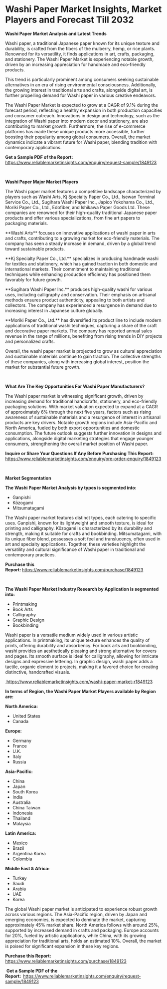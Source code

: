 <p><h1>Washi Paper Market Insights, Market Players and Forecast Till 2032</h1></p><p><strong>Washi Paper Market Analysis and Latest Trends</strong></p>
<p><p>Washi paper, a traditional Japanese paper known for its unique texture and durability, is crafted from the fibers of the mulberry, hemp, or rice plants. Renowned for its versatility, it finds applications in art, crafts, packaging, and stationery. The Washi Paper Market is experiencing notable growth, driven by an increasing appreciation for handmade and eco-friendly products. </p><p>This trend is particularly prominent among consumers seeking sustainable alternatives in an era of rising environmental consciousness. Additionally, the growing interest in traditional arts and crafts, alongside digital art, is further propelling demand for Washi paper in various creative endeavors. </p><p>The Washi Paper Market is expected to grow at a CAGR of 9.1% during the forecast period, reflecting a healthy expansion in both production capacities and consumer outreach. Innovations in design and technology, such as the integration of Washi paper into modern decor and stationery, are also contributing to market growth. Furthermore, the rise of e-commerce platforms has made these unique products more accessible, further boosting their popularity among global consumers. Overall, the market dynamics indicate a vibrant future for Washi paper, blending tradition with contemporary applications.</p></p>
<p><strong>Get a Sample PDF of the Report:&nbsp;</strong> <a href="https://www.reliablemarketinsights.com/enquiry/request-sample/1849123?utm_campaign=2182&utm_medium=2&utm_source=Github&utm_content=ia&utm_term=15042025&utm_id=washi-paper">https://www.reliablemarketinsights.com/enquiry/request-sample/1849123</a></p>
<p>&nbsp;</p>
<p><strong>Washi Paper Major Market Players</strong></p>
<p><p>The Washi paper market features a competitive landscape characterized by players such as Washi Arts, Kj Specialty Paper Co., Ltd., Isewan Terminal Service Co., Ltd., Sugihara Washi Paper Inc., Japico Yokohama Co., Ltd., Moriki Paper Co., Ltd., Edofiber, and Ishikawa Paper Goods Ltd. These companies are renowned for their high-quality traditional Japanese paper products and offer various specializations, from fine art papers to packaging materials.</p><p>**Washi Arts** focuses on innovative applications of washi paper in arts and crafts, contributing to a growing market for eco-friendly materials. The company has seen a steady increase in demand, driven by a global trend toward sustainable products. </p><p>**Kj Specialty Paper Co., Ltd.** specializes in producing handmade washi for textiles and stationery, which has gained traction in both domestic and international markets. Their commitment to maintaining traditional techniques while enhancing production efficiency has positioned them favorably for future growth.</p><p>**Sugihara Washi Paper Inc.** produces high-quality washi for various uses, including calligraphy and conservation. Their emphasis on artisanal methods ensures product authenticity, appealing to both artists and collectors. The company has experienced a resurgence in demand due to increasing interest in Japanese culture globally.</p><p>**Moriki Paper Co., Ltd.** has diversified its product line to include modern applications of traditional washi techniques, capturing a share of the craft and decorative paper markets. The company has reported annual sales revenue in the range of millions, benefiting from rising trends in DIY projects and personalized crafts.</p><p>Overall, the washi paper market is projected to grow as cultural appreciation and sustainable materials continue to gain traction. The collective strengths of these companies, along with increasing global interest, position the market for substantial future growth.</p></p>
<p>&nbsp;</p>
<p><strong>What Are The Key Opportunities For Washi Paper Manufacturers?</strong></p>
<p><p>The Washi paper market is witnessing significant growth, driven by increasing demand for traditional handicrafts, stationery, and eco-friendly packaging solutions. With market valuation expected to expand at a CAGR of approximately 6% through the next five years, factors such as rising awareness of sustainable materials and a resurgence of interest in artisanal products are key drivers. Notable growth regions include Asia-Pacific and North America, fueled by both export opportunities and domestic consumption. The future outlook suggests further innovation in designs and applications, alongside digital marketing strategies that engage younger consumers, strengthening the overall market position of Washi paper.</p></p>
<p><strong>Inquire or Share Your Questions If Any Before Purchasing This Report:</strong> <a href="https://www.reliablemarketinsights.com/enquiry/pre-order-enquiry/1849123?utm_campaign=2182&utm_medium=2&utm_source=Github&utm_content=ia&utm_term=15042025&utm_id=washi-paper">https://www.reliablemarketinsights.com/enquiry/pre-order-enquiry/1849123</a></p>
<p>&nbsp;</p>
<p><strong>Market Segmentation</strong></p>
<p><strong>The Washi Paper Market Analysis by types is segmented into:</strong></p>
<p><ul><li>Ganpishi</li><li>Kōzogami</li><li>Mitsumatagami</li></ul></p>
<p><p>The Washi paper market features distinct types, each catering to specific uses. Ganpishi, known for its lightweight and smooth texture, is ideal for printing and calligraphy. Kōzogami is characterized by its durability and strength, making it suitable for crafts and bookbinding. Mitsumatagami, with its unique fiber blend, possesses a soft feel and translucency, often used in art and specialty applications. Together, these varieties highlight the versatility and cultural significance of Washi paper in traditional and contemporary practices.</p></p>
<p><strong>Purchase this Report:&nbsp;</strong><a href="https://www.reliablemarketinsights.com/purchase/1849123?utm_campaign=2182&utm_medium=2&utm_source=Github&utm_content=ia&utm_term=15042025&utm_id=washi-paper">https://www.reliablemarketinsights.com/purchase/1849123</a></p>
<p>&nbsp;</p>
<p><strong>The Washi Paper Market Industry Research by Application is segmented into:</strong></p>
<p><ul><li>Printmaking</li><li>Book Arts</li><li>Calligraphy</li><li>Graphic Design</li><li>Bookbinding</li></ul></p>
<p><p>Washi paper is a versatile medium widely used in various artistic applications. In printmaking, its unique texture enhances the quality of prints, offering durability and absorbency. For book arts and bookbinding, washi provides an aesthetically pleasing and strong alternative for covers and pages. Its smooth surface is ideal for calligraphy, allowing for intricate designs and expressive lettering. In graphic design, washi paper adds a tactile, organic element to projects, making it a favored choice for creating distinctive, handcrafted visuals.</p></p>
<p><a href="https://www.reliablemarketinsights.com/washi-paper-market-r1849123?utm_campaign=2182&utm_medium=2&utm_source=Github&utm_content=ia&utm_term=15042025&utm_id=washi-paper">&nbsp;https://www.reliablemarketinsights.com/washi-paper-market-r1849123</a></p>
<p><strong>In terms of Region, the Washi Paper Market Players available by Region are:</strong></p>
<p>
    <p> <strong> North America: </strong>
        <ul>
            <li>United States</li>
            <li>Canada</li>
        </ul>
        </p> 
    <p> <strong> Europe: </strong>
        <ul>
            <li>Germany</li>
            <li>France</li>
            <li>U.K.</li>
            <li>Italy</li>
            <li>Russia</li>
        </ul>
        </p> 
    <p> <strong> Asia-Pacific: </strong>
        <ul>
            <li>China</li>
            <li>Japan</li>
            <li>South Korea</li>
            <li>India</li>
            <li>Australia</li>
            <li>China Taiwan</li>
            <li>Indonesia</li>
            <li>Thailand</li>
            <li>Malaysia</li>
        </ul>
        </p> 
    <p> <strong> Latin America: </strong>
        <ul>
            <li>Mexico</li>
            <li>Brazil</li>
            <li>Argentina Korea</li>
            <li>Colombia</li>
        </ul>
        </p> 
    <p> <strong> Middle East & Africa: </strong>
        <ul>
            <li>Turkey</li>
            <li>Saudi</li>
            <li>Arabia</li>
            <li>UAE</li>
            <li>Korea</li>
        </ul>
    </p>
    </p>
<p><p>The global Washi paper market is anticipated to experience robust growth across various regions. The Asia-Pacific region, driven by Japan and emerging economies, is expected to dominate the market, capturing approximately 45% market share. North America follows with around 25%, supported by increased demand in crafts and packaging. Europe accounts for 20%, fueled by artistic applications, while China, with its growing appreciation for traditional arts, holds an estimated 10%. Overall, the market is poised for significant expansion in these key regions.</p></p>
<p><strong>Purchase this Report: </strong><a href="https://www.reliablemarketinsights.com/purchase/1849123?utm_campaign=2182&utm_medium=2&utm_source=Github&utm_content=ia&utm_term=15042025&utm_id=washi-paper">https://www.reliablemarketinsights.com/purchase/1849123</a></p>
<p>&nbsp;<strong>Get a Sample PDF of the Report:&nbsp;&nbsp;</strong><a href="https://www.reliablemarketinsights.com/enquiry/request-sample/1849123?utm_campaign=2182&utm_medium=2&utm_source=Github&utm_content=ia&utm_term=15042025&utm_id=washi-paper">https://www.reliablemarketinsights.com/enquiry/request-sample/1849123</a></p>
<p><strong></strong></p>
<p><p></p><p></p><p></p></p>